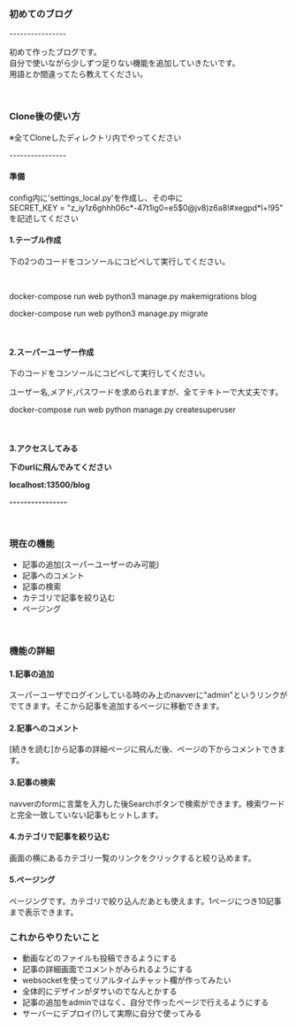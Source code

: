 <h3>初めてのブログ</h3>
<p>----------------</p>
<p>初めて作ったブログです。<br>自分で使いながら少しずつ足りない機能を追加していきたいです。<br>用語とか間違ってたら教えてください。</p>
<br>

<h3>Clone後の使い方</h3>
<p>※全てCloneしたディレクトリ内でやってください</p>
<p>----------------</p>
<h4>準備</h4>
<p>config内に'settings_local.py'を作成し、その中に<br>
SECRET_KEY = "z_iy1z6ghhh06c*-47t1ig0=e5$0@jv8)z6a8!#xegpd*l+!95"<br>
を記述してください</p>
<h4>1.テーブル作成</h4>
<p>下の2つのコードをコンソールにコピペして実行してください。</p><br>

<p>docker-compose run web python3 manage.py makemigrations blog</p>
<p>docker-compose run web python3 manage.py migrate</p><br>

<h4>2.スーパーユーザー作成</h4>
<p>下のコードをコンソールにコピペして実行してください。</p>
<p>ユーザー名,メアド,パスワードを求められますが、全てテキトーで大丈夫です。</p>

<p>docker-compose run web python manage.py createsuperuser</p><br>

<h4>3.アクセスしてみる</4>
<p>下のurlに飛んでみてください</p>
<a>localhost:13500/blog</a><br>
<p>----------------</p><br>

<h3>現在の機能</h3>
<ul>
    <li>記事の追加(スーパーユーザーのみ可能)</li>
    <li>記事へのコメント</li>
    <li>記事の検索</li>
    <li>カテゴリで記事を絞り込む</li>
    <li>ページング</li>
</ul>
<br>
<h3>機能の詳細</h3>
<h4>1.記事の追加</h4>
<p>スーパーユーザでログインしている時のみ上のnavverに"admin"というリンクがでてきます。そこから記事を追加するページに移動できます。</p>

<h4>2.記事へのコメント</h4>
<p>[続きを読む]から記事の詳細ページに飛んだ後、ページの下からコメントできます。</p>

<h4>3.記事の検索</h4>
<p>navverのformに言葉を入力した後Searchボタンで検索ができます。検索ワードと完全一致していない記事もヒットします。</p>

<h4>4.カテゴリで記事を絞り込む</h4>
<p>画面の横にあるカテゴリ一覧のリンクをクリックすると絞り込めます。</p>

<h4>5.ページング</h4>
<p>ページングです。カテゴリで絞り込んだあとも使えます。1ページにつき10記事まで表示できます。</p>

<h3>これからやりたいこと</h3>
<ul>
    <li>動画などのファイルも投稿できるようにする</li>
    <li>記事の詳細画面でコメントがみられるようにする</li>
    <li>websocketを使ってリアルタイムチャット欄が作ってみたい</li>
    <li>全体的にデザインがダサいのでなんとかする</li>
    <li>記事の追加をadminではなく、自分で作ったページで行えるようにする</li>
    <li>サーバーにデプロイ(?)して実際に自分で使ってみる</li>
</ul>